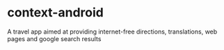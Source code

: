 # context-android
A travel app aimed at providing internet-free directions, translations, web pages and google search results
